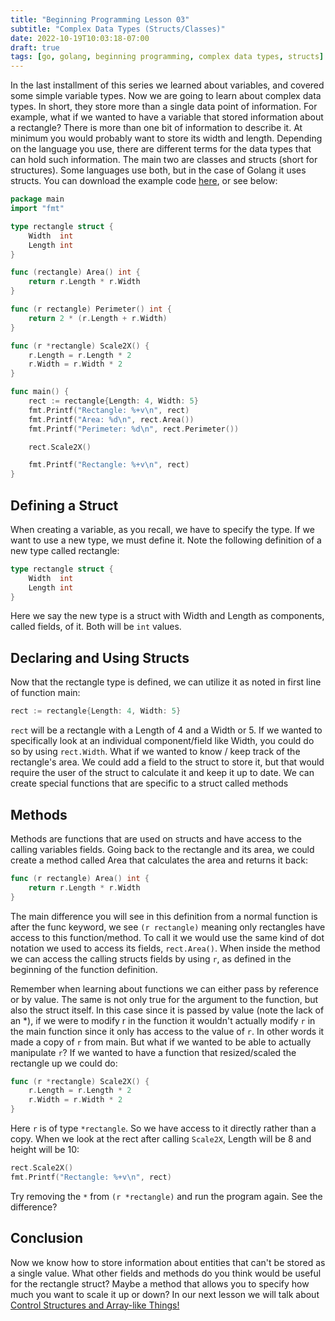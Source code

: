 ```yaml
---
title: "Beginning Programming Lesson 03"
subtitle: "Complex Data Types (Structs/Classes)"
date: 2022-10-19T10:03:18-07:00
draft: true
tags: [go, golang, beginning programming, complex data types, structs]
---
```


In the last installment of this series we learned about variables, and covered some simple variable types. Now we are going to learn about complex data types. In short, they store more than a single data point of information. For example, what if we wanted to have a variable that stored information about a rectangle? There is more than one bit of information to describe it. At minimum you would probably want to store its width and length.  Depending on the language you use, there are different terms for the data types that can hold such information. The main two are classes and structs (short for structures). Some languages use both, but in the case of Golang it uses structs. You can download the example code [here](https://raw.githubusercontent.com/jlhags/Beginning_Programming_In_Go/main/Lesson_03/main.go), or see below:
```go
package main
import "fmt"

type rectangle struct {
	Width  int
	Length int
}

func (rectangle) Area() int {
	return r.Length * r.Width
}

func (r rectangle) Perimeter() int {
	return 2 * (r.Length + r.Width)
}

func (r *rectangle) Scale2X() {
	r.Length = r.Length * 2
	r.Width = r.Width * 2
}

func main() {
	rect := rectangle{Length: 4, Width: 5}
	fmt.Printf("Rectangle: %+v\n", rect)
	fmt.Printf("Area: %d\n", rect.Area())
	fmt.Printf("Perimeter: %d\n", rect.Perimeter())

	rect.Scale2X()

	fmt.Printf("Rectangle: %+v\n", rect)
}
```

## Defining a Struct
When creating a variable, as you recall, we have to specify the type. If we want to use a new type, we must define it. Note the following definition of a new type called rectangle:
```go
type rectangle struct {
	Width  int
	Length int
}
```
Here we say the new type is a struct with Width and Length as components, called fields, of it. Both will be `int` values. 

## Declaring and Using Structs
Now that the rectangle type is defined, we can utilize it as noted in first line of function main:
```go
rect := rectangle{Length: 4, Width: 5}
```
`rect` will be a rectangle with a Length of 4 and a Width or 5. If we wanted to specifically look at an individual component/field like Width, you could do so by using `rect.Width`. What if we wanted to know / keep track of the rectangle's area. We could add a field to the struct to store it, but that would require the user of the struct to calculate it and keep it up to date. We can create special functions that are specific to a struct called methods

## Methods
Methods are functions that are used on structs and have access to the calling variables fields. Going back to the rectangle and its area, we could create a method called Area that calculates the area and returns it back:
```go
func (r rectangle) Area() int {
	return r.Length * r.Width
}
```
The main difference you will see in this definition from a normal function is after the func keyword, we see `(r rectangle)` meaning only rectangles have access to this function/method. To call it we would use the same kind of dot notation we used to access its fields, `rect.Area()`. When inside the method we can access the calling structs fields by using `r`, as defined in the beginning of the function definition. 

Remember when learning about functions we can either pass by reference or by value. The same is not only true for the argument to the function, but also the struct itself. In this case since it is passed by value (note the lack of an *), if we were to modify r in the function it wouldn't actually modify `r` in the main function since it only has access to the value of `r`. In other words it made a copy of `r` from main. But what if we wanted to be able to actually manipulate `r`? If we wanted to have a function that resized/scaled the rectangle up we could do:
```go
func (r *rectangle) Scale2X() {
	r.Length = r.Length * 2
	r.Width = r.Width * 2
}
```
Here `r` is of type `*rectangle`. So we have access to it directly rather than a copy. When we look at the rect after calling `Scale2X`, Length will be 8 and height will be 10:
```go
rect.Scale2X()
fmt.Printf("Rectangle: %+v\n", rect)
```
 Try removing the `*` from `(r *rectangle)` and run the program again. See the difference?

## Conclusion
Now we know how to store information about entities that can't be stored as a single value. What other fields and methods do you think would be useful for the rectangle struct?  Maybe a method that allows you to specify how much you want to scale it up or down? In our next lesson we will talk about [Control Structures and Array-like Things!](/post/beginning-programming-lesson-04)
